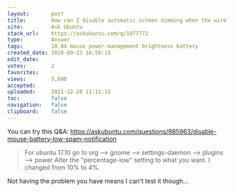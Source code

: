 ```yaml
---
layout:       post
title:        How can I disable automatic screen dimming when the wireless mouse has low battery?
site:         Ask Ubuntu
stack_url:    https://askubuntu.com/q/1077772
type:         Answer
tags:         18.04 mouse power-management brightness battery
created_date: 2018-09-23 16:56:13
edit_date:    
votes:        2
favorites:    
views:        5,600
accepted:     
uploaded:     2021-12-28 11:11:13
toc:          false
navigation:   false
clipboard:    false
---
```


You can try this Q&A: https://askubuntu.com/questions/985963/disable-mouse-battery-low-spam-notification

> For ubuntu 17.10 go to org --> gnome --> settings-daemon --> plugins  
> --> power Alter the "percentage-low" setting to what you want. I changed from 10% to 4%.  

Not having the problem you have means I can't test it though...
